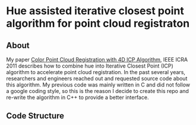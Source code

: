 # Hue assisted iterative closest point algorithm for point cloud registraton

## About
My paper [Color Point Cloud Registration with 4D ICP Algorithm](http://menhao.net/research/Publications/IROS2012B.pdf), IEEE ICRA 2011 describes how to combine hue into Iterative Closest Point (ICP) algorithm to accelerate point cloud registration. In the past several years, researchers and engineers reached out and requested source code about this algorithm. My previous code was mainly written in C and did not follow a google coding style, so this is the reason I decide to create this repo and re-write the algorithm in C++ to provide a better interface.

## Code Structure
